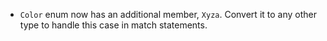 - `Color` enum now has an additional member, `Xyza`. Convert it to any other type to handle this case in match statements.
